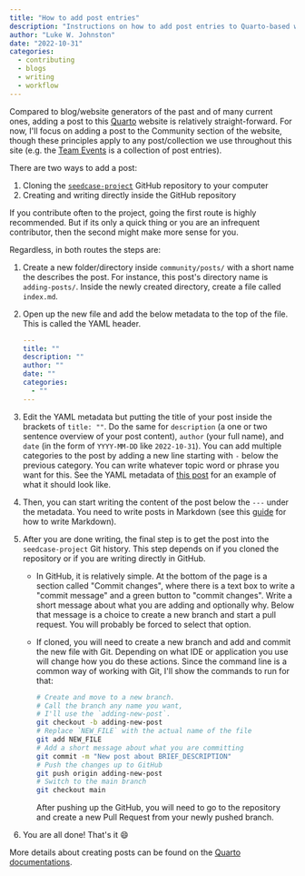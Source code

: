 ```yaml
---
title: "How to add post entries"
description: "Instructions on how to add post entries to Quarto-based websites."
author: "Luke W. Johnston"
date: "2022-10-31"
categories:
  - contributing
  - blogs
  - writing
  - workflow
---
```


Compared to blog/website generators of the past and of many current
ones, adding a post to this [Quarto](https://quarto.org/) website is
relatively straight-forward. For now, I'll focus on adding a post to the
Community section of the website, though these principles apply to any
post/collection we use throughout this site (e.g. the [Team
Events](/community/contribute/team/events.md) is a collection of post
entries).

There are two ways to add a post:

1.  Cloning the
    [`seedcase-project`](https://github.com/steno-aarhus/seedcase-project)
    GitHub repository to your computer
2.  Creating and writing directly inside the GitHub repository

If you contribute often to the project, going the first route is highly
recommended. But if its only a quick thing or you are an infrequent
contributor, then the second might make more sense for you.

Regardless, in both routes the steps are:

1.  Create a new folder/directory inside `community/posts/` with a short
    name the describes the post. For instance, this post's directory
    name is `adding-posts/`. Inside the newly created directory, create
    a file called `index.md`.

2.  Open up the new file and add the below metadata to the top of the
    file. This is called the YAML header.

    ``` yaml
    ---
    title: ""
    description: ""
    author: ""
    date: ""
    categories:
      - ""
    ---
    ```

3.  Edit the YAML metadata but putting the title of your post inside the
    brackets of `title: ""`. Do the same for `description` (a one or two
    sentence overview of your post content), `author` (your full name),
    and `date` (in the form of `YYYY-MM-DD` like `2022-10-31`). You can
    add multiple categories to the post by adding a new line starting
    with `-` below the previous category. You can write whatever topic
    word or phrase you want for this. See the YAML metadata of [this
    post](https://github.com/steno-aarhus/seedcase-project/blob/main/community/posts/adding-posts/index.md)
    for an example of what it should look like.

4.  Then, you can start writing the content of the post below the `---`
    under the metadata. You need to write posts in Markdown (see this
    [guide](https://quarto.org/docs/authoring/markdown-basics.html) for
    how to write Markdown).

5.  After you are done writing, the final step is to get the post into
    the `seedcase-project` Git history. This step depends on if you
    cloned the repository or if you are writing directly in GitHub.

    -   In GitHub, it is relatively simple. At the bottom of the page is
        a section called "Commit changes", where there is a text box to
        write a "commit message" and a green button to "commit changes".
        Write a short message about what you are adding and optionally
        why. Below that message is a choice to create a new branch and
        start a pull request. You will probably be forced to select that
        option.

    -   If cloned, you will need to create a new branch and add and
        commit the new file with Git. Depending on what IDE or
        application you use will change how you do these actions. Since
        the command line is a common way of working with Git, I'll show
        the commands to run for that:

        ``` bash
        # Create and move to a new branch. 
        # Call the branch any name you want, 
        # I'll use the `adding-new-post`.
        git checkout -b adding-new-post
        # Replace `NEW_FILE` with the actual name of the file
        git add NEW_FILE 
        # Add a short message about what you are committing
        git commit -m "New post about BRIEF_DESCRIPTION"
        # Push the changes up to GitHub
        git push origin adding-new-post
        # Switch to the main branch
        git checkout main
        ```

        After pushing up the GitHub, you will need to go to the
        repository and create a new Pull Request from your newly pushed
        branch.

6.  You are all done! That's it :smile:

More details about creating posts can be found on the [Quarto
documentations](https://quarto.org/docs/websites/website-blog.html#posts-directory).
